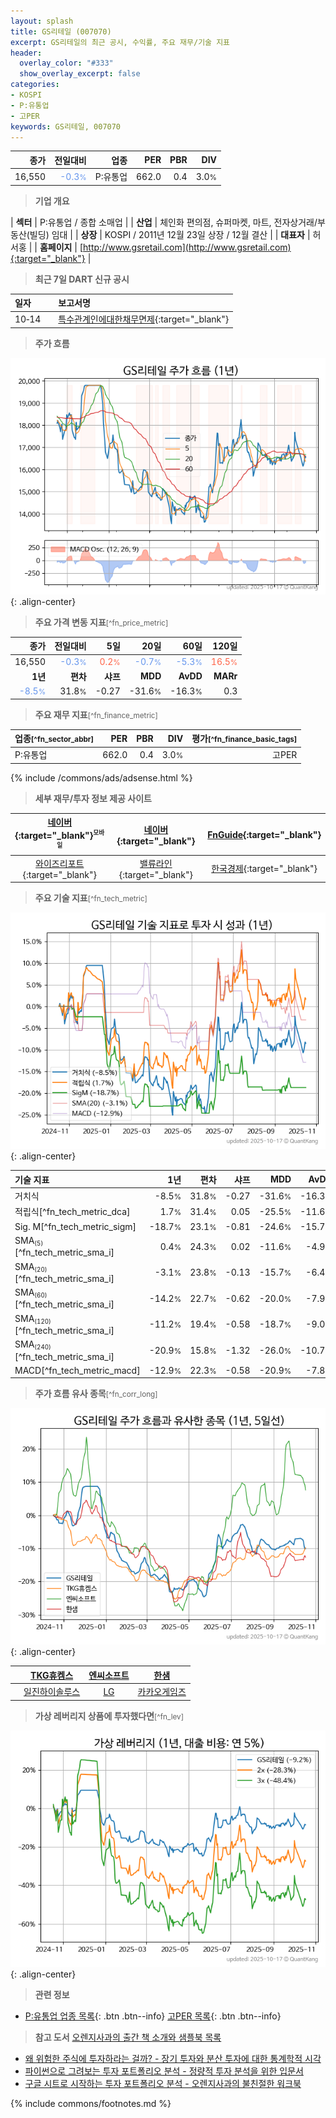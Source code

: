 ```yaml
---
layout: splash
title: GS리테일 (007070)
excerpt: GS리테일의 최근 공시, 수익률, 주요 재무/기술 지표
header:
  overlay_color: "#333"
  show_overlay_excerpt: false
categories:
- KOSPI
- P:유통업
- 고PER
keywords: GS리테일, 007070
---
```


| **종가** | **전일대비** | **업종** | **PER** | **PBR** | **DIV** |
| -------: | -----------: | -------: | ------: | ------: | ------: |
| 16,550 | <span style="color: cornflowerblue">-0.3<small>%</small></span> | P:유통업 | 662.0 | 0.4 | 3.0<small>%</small> |

<!-- more -->


> **기업 개요**<a id="company"></a>

| <span style="white-space:nowrap;">**섹터**</span> | P:유통업 / 종합 소매업 |
| <span style="white-space:nowrap;">**산업**</span> | 체인화 편의점, 슈퍼마켓, 마트, 전자상거래/부동산(빌딩) 임대 |
| <span style="white-space:nowrap;">**상장**</span> | KOSPI / 2011년 12월 23일 상장 / 12월 결산 |
| <span style="white-space:nowrap;">**대표자**</span> | 허서홍 |
| <span style="white-space:nowrap;">**홈페이지**</span> | [http://www.gsretail.com](http://www.gsretail.com){:target="_blank"} |


> **최근 7일 DART 신규 공시**<a id="dart"></a>

| **일자** |      | **보고서명** |
| :------- | :--- | :----------- |
| 10&#x2011;14 | | [특수관계인에대한채무면제](https://dart.fss.or.kr/dsaf001/main.do?rcpNo=20251014000346){:target="_blank"} |


> **주가 흐름**<a id="price"></a>

![007070](/stock/images/007070.png){: .align-center}


> **주요 가격 변동 지표**<small>[^fn_price_metric]</small>

| **종가** | **전일대비** | **5일** | **20일** | **60일** | **120일** |
| -------: | -----------: | ------: | -------: | -------: | --------: |
| 16,550 | <span style="color: cornflowerblue">-0.3<small>%</small></span> | <span style="color: tomato">0.2<small>%</small></span> | <span style="color: cornflowerblue">-0.7<small>%</small></span> | <span style="color: cornflowerblue">-5.3<small>%</small></span> | <span style="color: tomato">16.5<small>%</small></span> |
| **1년** | **편차** | **샤프** | **MDD** | **AvDD** | **MARr** |
| <span style="color: cornflowerblue">-8.5<small>%</small></span> | 31.8<small>%</small> | -0.27 | -31.6<small>%</small> | -16.3<small>%</small> | 0.3 |


> **주요 재무 지표**<small>[^fn_finance_metric]</small>

| **업종**<small>[^fn_sector_abbr]</small> | **PER** | **PBR** | **DIV** | **평가**<small>[^fn_finance_basic_tags]</small> |
| :--------------------------------------- | ------: | ------: | ------: | ----------------------------------------------: |
| P:유통업 | 662.0 | 0.4 | 3.0<small>%</small> | 고PER |



{% include /commons/ads/adsense.html %}

> **세부 재무/투자 정보 제공 사이트**

| [네이버](https://m.stock.naver.com/domestic/stock/007070/finance/summary){:target="_blank"}<sup><small>모바일</small></sup> | [네이버](https://finance.naver.com/item/coinfo.naver?code=007070){:target="_blank"} | [FnGuide](https://comp.fnguide.com/SVO2/ASP/SVD_Invest.asp?gicode=A007070&MenuYn=Y){:target="_blank"} |
| :---: | :---: | :---: |
| [와이즈리포트](https://comp.wisereport.co.kr/company/c1040001.aspx?cmp_cd=007070){:target="_blank"} | [밸류라인](https://www.valueline.co.kr/finance/summary/007070){:target="_blank"} | [한국경제](https://markets.hankyung.com/stock/007070/financial-summary){:target="_blank"} |


> **주요 기술 지표**<small>[^fn_tech_metric]</small>


![007070](/stock/images/007070_tech.png){: .align-center}

| **기술 지표** | **1년** | **편차** | **샤프** | **MDD** | **AvDD** |
| :------------ | ------: | -----------: | -------: | ------: | -------: |
| 거치식 | -8.5<small>%</small> | 31.8<small>%</small> | -0.27 | -31.6<small>%</small> | -16.3<small>%</small> |
| 적립식[^fn_tech_metric_dca] | 1.7<small>%</small> | 31.4<small>%</small> | 0.05 | -25.5<small>%</small> | -11.6<small>%</small> |
| Sig. M[^fn_tech_metric_sigm] | -18.7<small>%</small> | 23.1<small>%</small> | -0.81 | -24.6<small>%</small> | -15.7<small>%</small> |
| SMA<small><sub>(5)</sub></small>[^fn_tech_metric_sma_i] | 0.4<small>%</small> | 24.3<small>%</small> | 0.02 | -11.6<small>%</small> | -4.9<small>%</small> |
| SMA<small><sub>(20)</sub></small>[^fn_tech_metric_sma_i] | -3.1<small>%</small> | 23.8<small>%</small> | -0.13 | -15.7<small>%</small> | -6.4<small>%</small> |
| SMA<small><sub>(60)</sub></small>[^fn_tech_metric_sma_i] | -14.2<small>%</small> | 22.7<small>%</small> | -0.62 | -20.0<small>%</small> | -7.9<small>%</small> |
| SMA<small><sub>(120)</sub></small>[^fn_tech_metric_sma_i] | -11.2<small>%</small> | 19.4<small>%</small> | -0.58 | -18.7<small>%</small> | -9.0<small>%</small> |
| SMA<small><sub>(240)</sub></small>[^fn_tech_metric_sma_i] | -20.9<small>%</small> | 15.8<small>%</small> | -1.32 | -26.0<small>%</small> | -10.7<small>%</small> |
| MACD[^fn_tech_metric_macd] | -12.9<small>%</small> | 22.3<small>%</small> | -0.58 | -20.9<small>%</small> | -7.8<small>%</small> |


> **주가 흐름 유사 종목**<a id="corr"></a><small>[^fn_corr_long]</small>

![007070](/stock/images/007070_corr.png){: .align-center}

|       | [TKG휴켐스](/069260/) | [엔씨소프트](/036570/) | [한샘](/009240/) |
| :---: | :------------------------------------: | :------------------------------------: | :------------------------------------: |
|       | [일진하이솔루스](/271940/) | [LG](/003550/) | [카카오게임즈](/293490/) |


> **가상 레버리지 상품에 투자했다면**<a id="2x"></a><small>[^fn_lev]</small>

![007070](/stock/images/007070_2x.png){: .align-center}


> **관련 정보**

- [P:유통업 업종 목록](/stats/sector/kospi_업종_유통업_종목/){: .btn .btn--info} [고PER 목록](/fn/fn_high_per/){: .btn .btn--info}

> **참고 도서** [오렌지사과의 출간 책 소개와 샘플북 목록](https://kongdori.tistory.com/691)

- [왜 위험한 주식에 투자하라는 걸까? - 장기 투자와 분산 투자에 대한 통계학적 시각](https://kongdori.tistory.com/421)
- [파이썬으로 그려보는 투자 포트폴리오 분석  - 정량적 투자 분석을 위한 입문서](https://kongdori.tistory.com/643)
- [구글 시트로 시작하는 투자 포트폴리오 분석 - 오렌지사과의 불친절한 워크북](https://kongdori.tistory.com/449)


{% include commons/footnotes.md %}